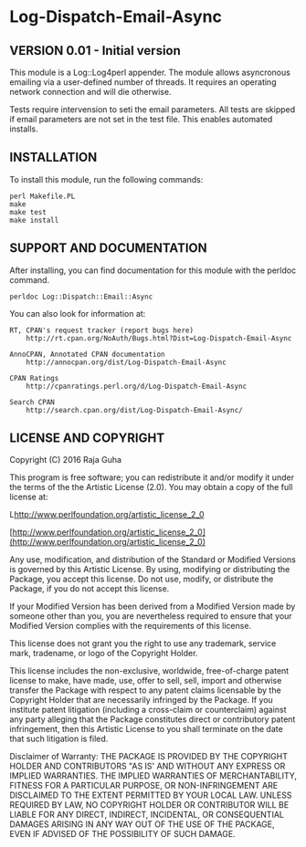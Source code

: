 # Log-Dispatch-Email-Async

## VERSION 0.01 - Initial version

This module is a Log::Log4perl appender.  The module allows asyncronous 
emailing via a user-defined number of threads.  It requires an operating 
network connection and will die otherwise.

Tests require intervension to seti the email parameters. All tests are 
skipped if email parameters are not set in the test file.  This enables 
automated installs.


## INSTALLATION

To install this module, run the following commands:

	perl Makefile.PL
	make
	make test
	make install

## SUPPORT AND DOCUMENTATION

After installing, you can find documentation for this module with the
perldoc command.

    perldoc Log::Dispatch::Email::Async

You can also look for information at:

    RT, CPAN's request tracker (report bugs here)
        http://rt.cpan.org/NoAuth/Bugs.html?Dist=Log-Dispatch-Email-Async

    AnnoCPAN, Annotated CPAN documentation
        http://annocpan.org/dist/Log-Dispatch-Email-Async

    CPAN Ratings
        http://cpanratings.perl.org/d/Log-Dispatch-Email-Async

    Search CPAN
        http://search.cpan.org/dist/Log-Dispatch-Email-Async/


## LICENSE AND COPYRIGHT

Copyright (C) 2016 Raja Guha

This program is free software; you can redistribute it and/or modify it
under the terms of the the Artistic License (2.0). You may obtain a
copy of the full license at:

L<http://www.perlfoundation.org/artistic_license_2_0>

[http://www.perlfoundation.org/artistic_license_2_0](http://www.perlfoundation.org/artistic_license_2_0)

Any use, modification, and distribution of the Standard or Modified
Versions is governed by this Artistic License. By using, modifying or
distributing the Package, you accept this license. Do not use, modify,
or distribute the Package, if you do not accept this license.

If your Modified Version has been derived from a Modified Version made
by someone other than you, you are nevertheless required to ensure that
your Modified Version complies with the requirements of this license.

This license does not grant you the right to use any trademark, service
mark, tradename, or logo of the Copyright Holder.

This license includes the non-exclusive, worldwide, free-of-charge
patent license to make, have made, use, offer to sell, sell, import and
otherwise transfer the Package with respect to any patent claims
licensable by the Copyright Holder that are necessarily infringed by the
Package. If you institute patent litigation (including a cross-claim or
counterclaim) against any party alleging that the Package constitutes
direct or contributory patent infringement, then this Artistic License
to you shall terminate on the date that such litigation is filed.

Disclaimer of Warranty: THE PACKAGE IS PROVIDED BY THE COPYRIGHT HOLDER
AND CONTRIBUTORS "AS IS' AND WITHOUT ANY EXPRESS OR IMPLIED WARRANTIES.
THE IMPLIED WARRANTIES OF MERCHANTABILITY, FITNESS FOR A PARTICULAR
PURPOSE, OR NON-INFRINGEMENT ARE DISCLAIMED TO THE EXTENT PERMITTED BY
YOUR LOCAL LAW. UNLESS REQUIRED BY LAW, NO COPYRIGHT HOLDER OR
CONTRIBUTOR WILL BE LIABLE FOR ANY DIRECT, INDIRECT, INCIDENTAL, OR
CONSEQUENTIAL DAMAGES ARISING IN ANY WAY OUT OF THE USE OF THE PACKAGE,
EVEN IF ADVISED OF THE POSSIBILITY OF SUCH DAMAGE.

